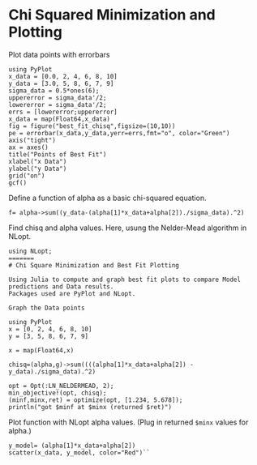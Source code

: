 
# Chi Squared Minimization and Plotting

Plot data points with errorbars

```
using PyPlot
x_data = [0.0, 2, 4, 6, 8, 10]
y_data = [3.0, 5, 8, 6, 7, 9]
sigma_data = 0.5*ones(6);
uppererror = sigma_data'/2;
lowererror = sigma_data'/2;
errs = [lowererror;uppererror]
x_data = map(Float64,x_data)
fig = figure("best_fit_chisq",figsize=(10,10))
pe = errorbar(x_data,y_data,yerr=errs,fmt="o", color="Green")
axis("tight")
ax = axes()
title("Points of Best Fit")
xlabel("x Data")
ylabel("y Data")
grid("on")
gcf()
```
Define a function of alpha as a basic chi-squared equation.

`f= alpha->sum((y_data-(alpha[1]*x_data+alpha[2])./sigma_data).^2)`

Find chisq and alpha values. Here, usung the Nelder-Mead algorithm in NLopt.
```
using NLopt;
=======
# Chi Square Minimization and Best Fit Plotting

Using Julia to compute and graph best fit plots to compare Model predictions and Data results.
Packages used are PyPlot and NLopt.

Graph the Data points

using PyPlot
x = [0, 2, 4, 6, 8, 10]
y = [3, 5, 8, 6, 7, 9]

x = map(Float64,x)

chisq=(alpha,g)->sum((((alpha[1]*x_data+alpha[2]) - y_data)./sigma_data).^2)

opt = Opt(:LN_NELDERMEAD, 2);
min_objective!(opt, chisq);
(minf,minx,ret) = optimize(opt, [1.234, 5.678]);
println("got $minf at $minx (returned $ret)")
```
Plot function with NLopt alpha values. (Plug in returned `$minx` values for alpha.)

```alpha=[0.485714,3.90476]
y_model= (alpha[1]*x_data+alpha[2])
scatter(x_data, y_model, color="Red")``
